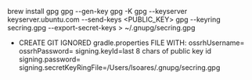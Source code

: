 brew install gpg
gpg --gen-key
gpg -K
gpg --keyserver keyserver.ubuntu.com --send-keys <PUBLIC_KEY>
gpg --keyring secring.gpg --export-secret-keys > ~/.gnupg/secring.gpg



- CREATE GIT IGNORED gradle.properties FILE WITH:
ossrhUsername=
ossrhPassword=
signing.keyId=last 8 chars of public key id
signing.password=
signing.secretKeyRingFile=/Users/lsoares/.gnupg/secring.gpg